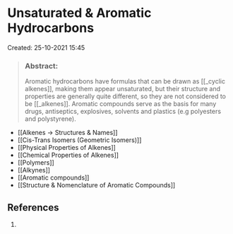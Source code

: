 # Unsaturated & Aromatic Hydrocarbons
Created: 25-10-2021 15:45

> ### **Abstract:**
> Aromatic hydrocarbons have formulas that can be drawn as [[_cyclic alkenes]], making them appear unsaturated, but their structure and properties are generally quite different, so they are not considered to be [[_alkenes]]. Aromatic compounds serve as the basis for many drugs, antiseptics, explosives, solvents and plastics (e.g polyesters and polystyrene).

* [[Alkenes -> Structures & Names]]
* [[Cis-Trans Isomers (Geometric Isomers)]]
* [[Physical Properties of Alkenes]]
* [[Chemical Properties of Alkenes]]
* [[Polymers]] 
* [[Alkynes]]
* [[Aromatic compounds]]
* [[Structure & Nomenclature of Aromatic Compounds]]

## References
1. 